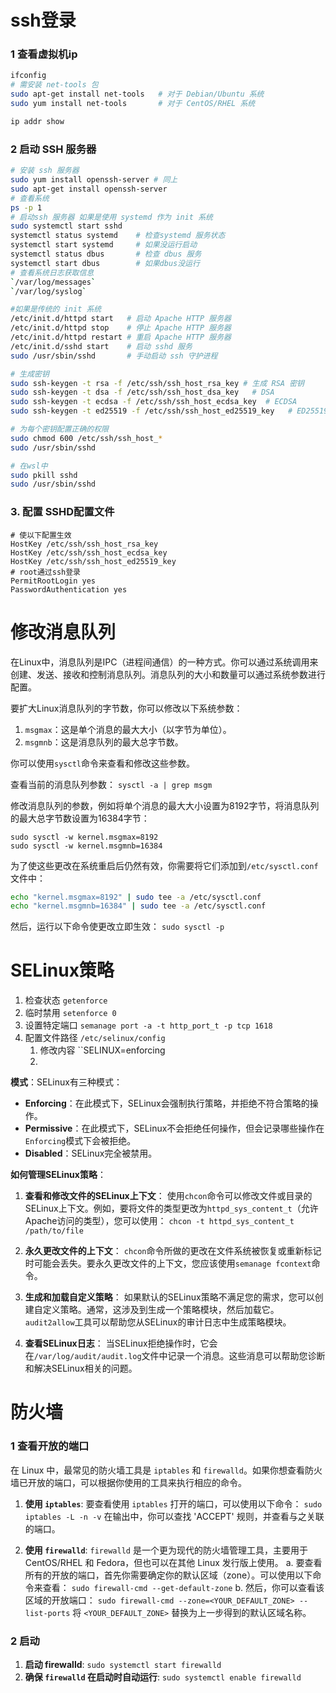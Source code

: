 # ssh登录
### 1 查看虚拟机ip
```bash
ifconfig 
# 需安装 net-tools 包
sudo apt-get install net-tools   # 对于 Debian/Ubuntu 系统
sudo yum install net-tools       # 对于 CentOS/RHEL 系统

ip addr show
```

### 2 启动 SSH 服务器
```sh
# 安装 ssh 服务器
sudo yum install openssh-server # 同上
sudo apt-get install openssh-server
# 查看系统
ps -p 1
# 启动ssh 服务器 如果是使用 systemd 作为 init 系统
sudo systemctl start sshd
systemctl status systemd    # 检查systemd 服务状态
systemctl start systemd     # 如果没运行启动
systemctl status dbus       # 检查 dbus 服务
systemctl start dbus        # 如果dbus没运行
# 查看系统日志获取信息
`/var/log/messages`
`/var/log/syslog`

#如果是传统的 init 系统
/etc/init.d/httpd start   # 启动 Apache HTTP 服务器
/etc/init.d/httpd stop    # 停止 Apache HTTP 服务器
/etc/init.d/httpd restart # 重启 Apache HTTP 服务器
/etc/init.d/sshd start    # 启动 sshd 服务
sudo /usr/sbin/sshd       # 手动启动 ssh 守护进程

# 生成密钥
sudo ssh-keygen -t rsa -f /etc/ssh/ssh_host_rsa_key # 生成 RSA 密钥
sudo ssh-keygen -t dsa -f /etc/ssh/ssh_host_dsa_key   # DSA
sudo ssh-keygen -t ecdsa -f /etc/ssh/ssh_host_ecdsa_key  # ECDSA
sudo ssh-keygen -t ed25519 -f /etc/ssh/ssh_host_ed25519_key   # ED25519

# 为每个密钥配置正确的权限
sudo chmod 600 /etc/ssh/ssh_host_*
sudo /usr/sbin/sshd

# 在wsl中
sudo pkill sshd
sudo /usr/sbin/sshd

```
### 3. 配置 SSHD配置文件
```shell
# 使以下配置生效
HostKey /etc/ssh/ssh_host_rsa_key
HostKey /etc/ssh/ssh_host_ecdsa_key
HostKey /etc/ssh/ssh_host_ed25519_key
# root通过ssh登录
PermitRootLogin yes
PasswordAuthentication yes
```
# 修改消息队列

在Linux中，消息队列是IPC（进程间通信）的一种方式。你可以通过系统调用来创建、发送、接收和控制消息队列。消息队列的大小和数量可以通过系统参数进行配置。

要扩大Linux消息队列的字节数，你可以修改以下系统参数：

1. `msgmax`：这是单个消息的最大大小（以字节为单位）。
2. `msgmnb`：这是消息队列的最大总字节数。

你可以使用`sysctl`命令来查看和修改这些参数。

查看当前的消息队列参数：
`sysctl -a | grep msgm`

修改消息队列的参数，例如将单个消息的最大大小设置为8192字节，将消息队列的最大总字节数设置为16384字节：
```shell
sudo sysctl -w kernel.msgmax=8192
sudo sysctl -w kernel.msgmnb=16384
``` 

为了使这些更改在系统重启后仍然有效，你需要将它们添加到`/etc/sysctl.conf`文件中：
```sh
echo "kernel.msgmax=8192" | sudo tee -a /etc/sysctl.conf
echo "kernel.msgmnb=16384" | sudo tee -a /etc/sysctl.conf
```

然后，运行以下命令使更改立即生效：
`sudo sysctl -p`

# SELinux策略
1. 检查状态 `getenforce`
2. 临时禁用 `setenforce 0`
3. 设置特定端口 `semanage port -a -t http_port_t -p tcp 1618`
4. 配置文件路径 `/etc/selinux/config`
	1. 修改内容 ``SELINUX=enforcing
	2. 
**模式**：SELinux有三种模式：
- **Enforcing**：在此模式下，SELinux会强制执行策略，并拒绝不符合策略的操作。
- **Permissive**：在此模式下，SELinux不会拒绝任何操作，但会记录哪些操作在`Enforcing`模式下会被拒绝。
- **Disabled**：SELinux完全被禁用。

**如何管理SELinux策略**：

1. **查看和修改文件的SELinux上下文**： 使用`chcon`命令可以修改文件或目录的SELinux上下文。例如，要将文件的类型更改为`httpd_sys_content_t`（允许Apache访问的类型），您可以使用：
    `chcon -t httpd_sys_content_t /path/to/file`
    
2. **永久更改文件的上下文**： `chcon`命令所做的更改在文件系统被恢复或重新标记时可能会丢失。要永久更改文件的上下文，您应该使用`semanage fcontext`命令。
    
3. **生成和加载自定义策略**： 如果默认的SELinux策略不满足您的需求，您可以创建自定义策略。通常，这涉及到生成一个策略模块，然后加载它。`audit2allow`工具可以帮助您从SELinux的审计日志中生成策略模块。
    
4. **查看SELinux日志**： 当SELinux拒绝操作时，它会在`/var/log/audit/audit.log`文件中记录一个消息。这些消息可以帮助您诊断和解决SELinux相关的问题。
# 防火墙
### 1 查看开放的端口
在 Linux 中，最常见的防火墙工具是 `iptables` 和 `firewalld`。如果你想查看防火墙已开放的端口，可以根据你使用的工具来执行相应的命令。

1. **使用 `iptables`**:
    要查看使用 `iptables` 打开的端口，可以使用以下命令：
    `sudo iptables -L -n -v`
    在输出中，你可以查找 'ACCEPT' 规则，并查看与之关联的端口。

2. **使用 `firewalld`**:
    `firewalld` 是一个更为现代的防火墙管理工具，主要用于 CentOS/RHEL 和 Fedora，但也可以在其他 Linux 发行版上使用。
    a. 要查看所有的开放的端口，首先你需要确定你的默认区域（zone）。可以使用以下命令来查看：
    `sudo firewall-cmd --get-default-zone`
    b. 然后，你可以查看该区域的开放端口：
    `sudo firewall-cmd --zone=<YOUR_DEFAULT_ZONE> --list-ports`
    将 `<YOUR_DEFAULT_ZONE>` 替换为上一步得到的默认区域名称。
    
### 2 启动

1. **启动 firewalld**: `sudo systemctl start firewalld`
2. **确保 `firewalld` 在启动时自动运行**:  `sudo systemctl enable firewalld`